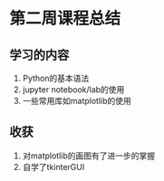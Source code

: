 # 第二周课程总结 #

## 学习的内容 ##

1. Python的基本语法
2. jupyter notebook/lab的使用
3. 一些常用库如matplotlib的使用

## 收获 ##
1. 对matplotlib的画图有了进一步的掌握
2. 自学了tkinterGUI